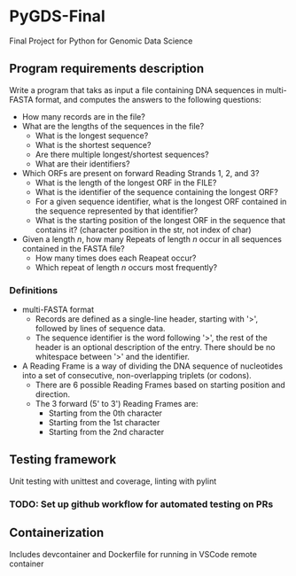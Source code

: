 # PyGDS-Final 
Final Project for Python for Genomic Data Science

## Program requirements description
Write a program that taks as input a file containing DNA sequences in multi-
FASTA format, and computes the answers to the following questions:
* How many records are in the file?
* What are the lengths of the sequences in the file?
    * What is the longest sequence?
    * What is the shortest sequence?
    * Are there multiple longest/shortest sequences?
    * What are their identifiers?
* Which ORFs are present on forward Reading Strands 1, 2, and 3?
    * What is the length of the longest ORF in the FILE?
    * What is the identifier of the sequence containing the longest ORF?
    * For a given sequence identifier, what is the longest ORF contained in the
      sequence represented by that identifier?
    * What is the starting position of the longest ORF in the sequence that
      contains it? (character position in the str, not index of char)
* Given a length *n*, how many Repeats of length *n* occur in all sequences
  contained in the FASTA file?
    * How many times does each Reapeat occur?
    * Which repeat of length *n* occurs most frequently?

### Definitions
* multi-FASTA format
    * Records are defined as a single-line header, starting with '>', followed
      by lines of sequence data.
    * The sequence identifier is the word following '>', the rest of the header
      is an optional description of the entry. There should be no whitespace
      between '>' and the identifier.
* A Reading Frame is a way of dividing the DNA sequence of nucleotides into a
  set of consecutive, non-overlapping triplets (or codons).
    * There are 6 possible Reading Frames based on starting position and
      direction.
    * The 3 forward (5' to 3') Reading Frames are:
        * Starting from the 0th character
        * Starting from the 1st character
        * Starting from the 2nd character

## Testing framework
Unit testing with unittest and coverage, linting with pylint
### TODO: Set up github workflow for automated testing on PRs

## Containerization
Includes devcontainer and Dockerfile for running in VSCode remote container
